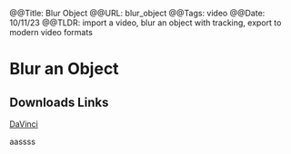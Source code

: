 @@Title: Blur Object
@@URL: blur_object
@@Tags: video
@@Date: 10/11/23
@@TLDR: import a video, blur an object with tracking, export to modern video formats

# Blur an Object 

## Downloads Links

[DaVinci](http://www.google.com)

aassss